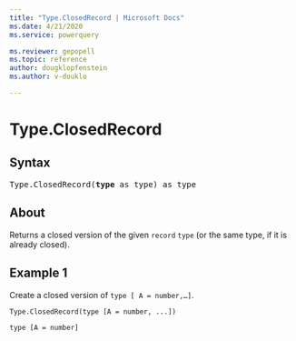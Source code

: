```yaml
---
title: "Type.ClosedRecord | Microsoft Docs"
ms.date: 4/21/2020
ms.service: powerquery

ms.reviewer: gepopell
ms.topic: reference
author: dougklopfenstein
ms.author: v-douklo

---
```

# Type.ClosedRecord

## Syntax

<pre>
Type.ClosedRecord(<b>type</b> as type) as type 
</pre>
  
## About  
Returns a closed version of the given `record` `type` (or the same type, if it is already closed).

## Example 1
Create a closed version of `type [ A = number,…]`.

```powerquery-m
Type.ClosedRecord(type [A = number, ...])
```

`type [A = number]`
